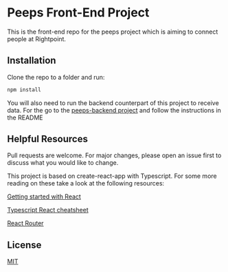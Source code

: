 # Peeps Front-End Project

This is the front-end repo for the peeps project which is aiming to connect people at Rightpoint.

## Installation

Clone the repo to a folder and run:

```bash
npm install
```

You will also need to run the backend counterpart of this project to receive data. For the go to the [peeps-backend project](https://github.com/rohithpalagiri/peeps-backend) and follow the instructions in the README

## Helpful Resources

Pull requests are welcome. For major changes, please open an issue first to discuss what you would like to change.

This project is based on create-react-app with Typescript. For some more reading on these take a look at the following resources:

[Getting started with React](https://reactjs.org/docs/getting-started.html)

[Typescript React cheatsheet](https://github.com/typescript-cheatsheets/react)

[React Router](https://reactrouter.com/web/guides/quick-start)

## License
[MIT](https://choosealicense.com/licenses/mit/)
